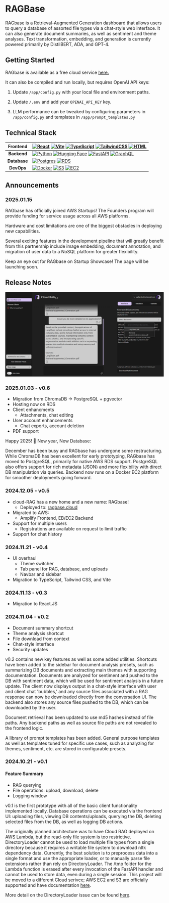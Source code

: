# RAGBase

RAGbase is a Retrieval-Augmented Generation dashboard that allows users to query a database of assorted file types via a chat-style web interface. It can also generate document summaries, as well as sentiment and theme analyses.
Text transformation, embedding, and generation is currently powered primarily by DistilBERT, ADA, and GPT-4.

## Getting Started

RAGbase is available as a free cloud service [here.](https://www.ragbase.cloud)

It can also be compiled and run locally, but requires OpenAI API keys:

1. Update <code>/app/config.py</code> with your local file and environment paths.

2. Update <code>/.env</code> and add your <code>OPENAI_API_KEY</code> key.

3. LLM performance can be tweaked by configuring parameters in <code>/app/config.py</code> and templates in <code>/app/prompt_templates.py</code>


## Technical Stack

| Frontend | [![React](https://img.shields.io/badge/React-%2320232a.svg?logo=react&logoColor=%2361DAFB)](#) [![Vite](https://img.shields.io/badge/Vite-646CFF?logo=vite&logoColor=fff)](#) [![TypeScript](https://img.shields.io/badge/TypeScript-3178C6?logo=typescript&logoColor=fff)](#) [![TailwindCSS](https://img.shields.io/badge/Tailwind%20CSS-%2338B2AC.svg?logo=tailwind-css&logoColor=white)](#) [![HTML](https://img.shields.io/badge/HTML-%23E34F26.svg?logo=html5&logoColor=white)](#) |
|:----------:|:-------------|
| **Backend** | [![Python](https://img.shields.io/badge/Python-3776AB?logo=python&logoColor=fff)](#) [![Hugging Face](https://img.shields.io/badge/Hugging%20Face-FFD21E?logo=huggingface&logoColor=000)](#) [![FastAPI](https://img.shields.io/badge/FastAPI-009485.svg?logo=fastapi&logoColor=white)](#) [![GraphQL](https://img.shields.io/badge/GraphQL-E10098.svg?logo=graphql&logoColor=white)](#)|
| **Database** | [![Postgres](https://img.shields.io/badge/Postgres-%23316192.svg?logo=postgresql&logoColor=white)](#) [![RDS](https://img.shields.io/badge/RDS-527FFF.svg?logo=amazonrds&logoColor=white)](#)||
| **DevOps** | [![Docker](https://img.shields.io/badge/Docker-2496ED?logo=docker&logoColor=fff)](#) [![S3](https://img.shields.io/badge/S3-569A31.svg?logo=amazons3&logoColor=white)](#) [![EC2](https://img.shields.io/badge/EC2-FF9900.svg?logo=amazonec2&logoColor=white)](#) 

## Announcements

### 2025.01.15

RAGbase has officially joined AWS Startups! The Founders program will provide funding for service usage across all AWS platforms.

Hardware and cost limitations are one of the biggest obstacles in deploying new capabilities.

Several exciting features in the development pipeline that will greatly benefit from this partnership include image embedding, document annotation, and migration of user data to a NoSQL platform for greater flexibility.

Keep an eye out for RAGbase on Startup Showcase! The page will be launching soon.


## Release Notes

<img src="https://github.com/arunwidjaja/cloud-RAG/blob/main/assets/readme/v0.6.PNG" />

### 2025.01.03 - v0.6
- Migration from ChromaDB -> PostgreSQL + pgvector
- Hosting now on RDS
- Client enhancments
  - Attachments, chat editing 
- User account enhancements
  - Chat exports, account deletion  
- PDF support

Happy 2025! 🎉 New year, New Database:

December has been busy and RAGbase has undergone some restructuring.
While ChromaDB has been excellent for early prototyping, RAGbase has moved to PostgreSQL, primarily for native AWS RDS support.
PostgreSQL also offers support for rich metadata (JSON) and more flexibility with direct DB manipulation via queries.
Backend now runs on a Docker EC2 platform for smoother deployments going forward.

### 2024.12.05 - v0.5
- cloud-RAG has a new home and a new name: RAGbase!
    - Deployed to: [ragbase.cloud](https://www.ragbase.cloud/landing)
- Migrated to AWS:
    - Amplify Frontend, EB/EC2 Backend 
- Support for multiple users
  - Registrations are available on request to limit traffic 
- Support for chat history

### 2024.11.21 - v0.4
- UI overhaul
  - Theme switcher
  - Tab panel for RAG, database, and uploads
  - Navbar and sidebar
- Migration to TypeScript, Tailwind CSS, and Vite

### 2024.11.13 - v0.3
- Migration to React.JS

### 2024.11.04 - v0.2
- Document summary shortcut
- Theme analysis shortcut
- File download from context
- Chat-style interface
- Security updates

v0.2 contains new key features as well as some added utilities. Shortcuts have been added to the sidebar for document analysis presets, such as summarizing DB documents and extracting main themes with supporting documentation. Documents are analyzed for sentiment and pushed to the DB with sentiment data, which will be used for sentiment analysis in a future update. The client now displays output in a chat-style interface with user and client chat 'bubbles,' and any source files associated with a RAG response can now be downloaded directly from the conversation UI. The backend also stores any source files pushed to the DB, which can be downloaded by the user.

Document retrieval has been updated to use md5 hashes instead of file paths. Any backend paths as well as source file paths are not revealed to the frontend logic.

A library of prompt templates has been added. General purpose templates as well as templates tuned for specific use cases, such as analyzing for themes, sentiment, etc. are stored in configurable presets.

### 2024.10.21 - v0.1

#### Feature Summary
- RAG querying
- File operations: upload, download, delete
- Logging window

v0.1 is the first prototype with all of the basic client functionality implemented locally. Database operations can be executed via the frontend UI: uploading files, viewing DB contents/uploads, querying the DB, deleting selected files from the DB, as well as logging DB actions.

The originally planned architecture was to have Cloud RAG deployed on AWS Lambda, but the read-only file system is too restrictive. DirectoryLoader cannot be used to load multiple file types from a single directory because it requires a writable file system to download nltk dependency data. Currently, the best solution is to preprocess data into a single format and use the appropriate loader, or to manually parse file extensions rather than rely on DirectoryLoader. The /tmp folder for the Lambda function is erased after every invocation of the FastAPI handler and cannot be used to store data, even during a single session. This project will be moved to a different Cloud serivce; AWS EC2 and S3 are officially supported and have documentation [here](https://docs.trychroma.com/deployment/aws).

More detail on the DirectoryLoader issue can be found [here](https://github.com/langchain-ai/langchain/issues/17936#issuecomment-2021689653).
